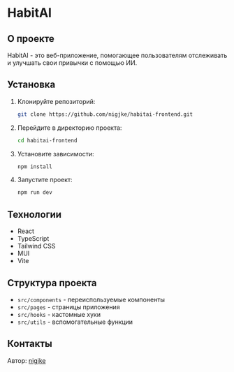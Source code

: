 # HabitAI

## О проекте
HabitAI - это веб-приложение, помогающее пользователям отслеживать и улучшать свои привычки с помощью ИИ.

## Установка

1. Клонируйте репозиторий:
   ```sh
   git clone https://github.com/nigjke/habitai-frontend.git
   ```
2. Перейдите в директорию проекта:
   ```sh
   cd habitai-frontend
   ```
3. Установите зависимости:
   ```sh
   npm install
   ```
4. Запустите проект:
   ```sh
   npm run dev
   ```

## Технологии
- React
- TypeScript
- Tailwind CSS
- MUI
- Vite

## Структура проекта
- `src/components` - переиспользуемые компоненты
- `src/pages` - страницы приложения
- `src/hooks` - кастомные хуки
- `src/utils` - вспомогательные функции

## Контакты
Автор: [nigjke](https://github.com/nigjke)

